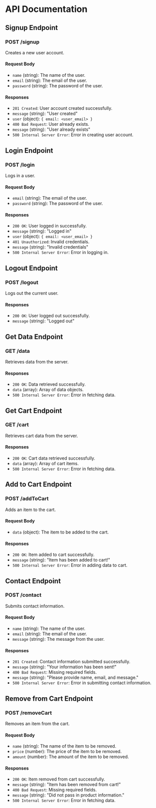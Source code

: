 # API Documentation

## Signup Endpoint
### POST /signup
Creates a new user account.

#### Request Body
- `name` (string): The name of the user.
- `email` (string): The email of the user.
- `password` (string): The password of the user.

#### Responses
- `201 Created`: User account created successfully.
 - `message` (string): "User created"
 - `user` (object): `{ email: <user_email> }`
- `400 Bad Request`: User already exists.
 - `message` (string): "User already exists"
- `500 Internal Server Error`: Error in creating user account.

## Login Endpoint
### POST /login
Logs in a user.

#### Request Body
- `email` (string): The email of the user.
- `password` (string): The password of the user.

#### Responses
- `200 OK`: User logged in successfully.
 - `message` (string): "Logged in"
 - `user` (object): `{ email: <user_email> }`
- `401 Unauthorized`: Invalid credentials.
 - `message` (string): "Invalid credentials"
- `500 Internal Server Error`: Error in logging in.

## Logout Endpoint
### POST /logout
Logs out the current user.

#### Responses
- `200 OK`: User logged out successfully.
 - `message` (string): "Logged out"

## Get Data Endpoint
### GET /data
Retrieves data from the server.

#### Responses
- `200 OK`: Data retrieved successfully.
 - `data` (array): Array of data objects.
- `500 Internal Server Error`: Error in fetching data.

## Get Cart Endpoint
### GET /cart
Retrieves cart data from the server.

#### Responses
- `200 OK`: Cart data retrieved successfully.
 - `data` (array): Array of cart items.
- `500 Internal Server Error`: Error in fetching data.

## Add to Cart Endpoint
### POST /addToCart
Adds an item to the cart.

#### Request Body
- `data` (object): The item to be added to the cart.

#### Responses
- `200 OK`: Item added to cart successfully.
 - `message` (string): "Item has been added to cart!"
- `500 Internal Server Error`: Error in adding data to cart.

## Contact Endpoint
### POST /contact
Submits contact information.

#### Request Body
- `name` (string): The name of the user.
- `email` (string): The email of the user.
- `message` (string): The message from the user.

#### Responses
- `201 Created`: Contact information submitted successfully.
 - `message` (string): "Your information has been sent!"
- `400 Bad Request`: Missing required fields.
 - `message` (string): "Please provide name, email, and message."
- `500 Internal Server Error`: Error in submitting contact information.

## Remove from Cart Endpoint
### POST /removeCart
Removes an item from the cart.

#### Request Body
- `name` (string): The name of the item to be removed.
- `price` (number): The price of the item to be removed.
- `amount` (number): The amount of the item to be removed.

#### Responses
- `200 OK`: Item removed from cart successfully.
 - `message` (string): "Item has been removed from cart!"
- `400 Bad Request`: Missing required fields.
 - `message` (string): "Did not pass in product information."
- `500 Internal Server Error`: Error in fetching data.